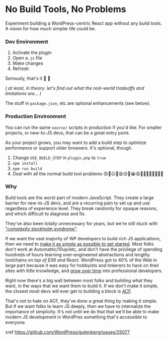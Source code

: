 # No Build Tools, No Problems

Experiment building a WordPress-centric React app without any build tools. A vision for how much simpler life could be.


### Dev Environment

1. Activate the plugin
1. Open a`.js` file
1. Make changes
1. Refresh

Seriously, that's it 🥃 🍰

_( at least, in theory. let's find out what the real-world tradeoffs and limitations are... )_

The stuff in `package.json`, etc are optional enhancements (see below).


### Production Environment

You can run the same `source/` scripts in production if you'd like. For smaller projects, or new-to-JS devs, that can be a great entry point.

As your project grows, you may want to add a build step to optimize performance or support older browsers. It's optional, though.

1. Change `USE_BUILD_STEP` in `plugin.php` to `true`
1. `npm install`
1. `npm run build`
1. Deal with all the normal build tool problems 😞🙁😖🥃😩😢🥃😭😡🥃🤬🥃🥃🥃🥱🛌💤


### Why

Build tools are the worst part of modern JavaScript. They create a large barrier for new-to-JS devs, and are a recurring pain to set up and use regardless of experience level. They break randomly for opaque reasons, and which difficult to diagnose and fix.

They've also been totally unnecessary for years, but we're still stuck with ["complexity stockholm syndrome"](https://www.pika.dev/blog/pika-web-a-future-without-webpack).

If we want the vast majority of WP developers to build rich JS applications, then we need to [make it as simple as possible to get started](https://iandunn.name/2019/12/26/the-simplest-way-to-build-a-gutenberg-block/). Most folks don't work at Automattic/10up/etc, and don't have the privilege of spending hundreds of hours learning over-engineered abstractions and lengthy toolchains _on top of ES6 and React_. WordPress got to 40% of the Web in large part because it was easy for hobbyists and tinkerers to hack on their sites with little knowledge, and [grow over time](https://www.gatsbyjs.com/docs/conceptual/gatsby-core-philosophy/#progressively-disclose-complexity) into professional developers.

Right now there's a big wall between most folks and building what they want, in the ways that we want them to build it. If we don't make it simple, the closest most devs will ever get to building a block is [ACF](https://www.advancedcustomfields.com/resources/blocks/).

That's not to hate on ACF, they've done a great thing by making it simple. But if we want folks to learn JS deeply, then we have to internalize the importance of simplicity. It's not until we do that that we'll be able to make modern JS development in WordPres something that's accessible to everyone.

xref https://github.com/WordPress/gutenberg/issues/25077
